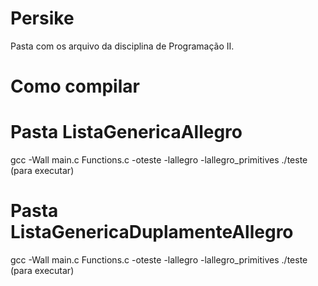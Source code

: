 # Persike
Pasta com os arquivo da disciplina de Programação II.

# Como compilar
# Pasta ListaGenericaAllegro
gcc -Wall main.c Functions.c -oteste -lallegro -lallegro_primitives
./teste (para executar)

# Pasta ListaGenericaDuplamenteAllegro
gcc -Wall main.c Functions.c -oteste -lallegro -lallegro_primitives
./teste (para executar)
